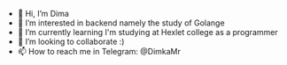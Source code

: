 - 👋 Hi, I’m Dima
- 👀 I’m interested in backend namely the study of Golange
- 🌱 I’m currently learning I'm studying at Hexlet сollege as a programmer
- 💞️ I’m looking to collaborate :)
- 📫 How to reach me in Telegram: @DimkaMr

<!---
squeegee000/squeegee000 is a ✨ special ✨ repository because its `README.md` (this file) appears on your GitHub profile.
You can click the Preview link to take a look at your changes.
--->
